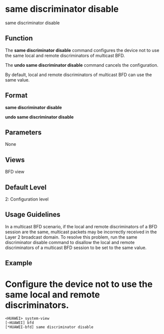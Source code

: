same discriminator disable
==========================

same discriminator disable

Function
--------



The **same discriminator disable** command configures the device not to use the same local and remote discriminators of multicast BFD.

The **undo same discriminator disable** command cancels the configuration.



By default, local and remote discriminators of multicast BFD can use the same value.


Format
------

**same discriminator disable**

**undo same discriminator disable**


Parameters
----------

None

Views
-----

BFD view


Default Level
-------------

2: Configuration level


Usage Guidelines
----------------

In a multicast BFD scenario, if the local and remote discriminators of a BFD session are the same, multicast packets may be incorrectly received in the Layer 2 broadcast domain. To resolve this problem, run the same discriminator disable command to disallow the local and remote discriminators of a multicast BFD session to be set to the same value.


Example
-------

# Configure the device not to use the same local and remote discriminators.
```
<HUAWEI> system-view
[~HUAWEI] bfd
[*HUAWEI-bfd] same discriminator disable

```